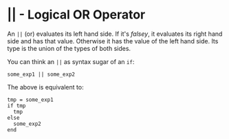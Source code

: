 # || - Logical OR Operator

An `||` (or) evaluates its left hand side. If it's *falsey*, it evaluates its right hand side and has that value. Otherwise it has the value of the left hand side. Its type is the union of the types of both sides.

You can think an `||` as syntax sugar of an `if`:

```crystal
some_exp1 || some_exp2
```

The above is equivalent to:

```crystal
tmp = some_exp1
if tmp
  tmp
else
  some_exp2
end
```

